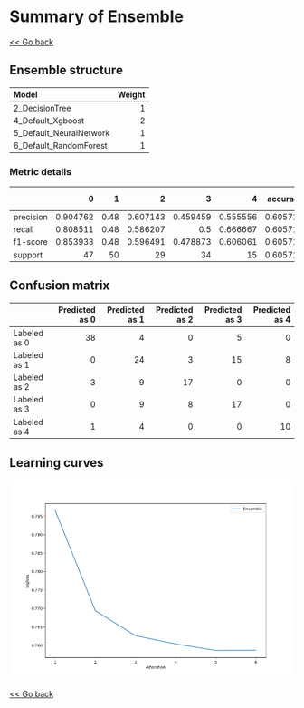 # Summary of Ensemble

[<< Go back](../README.md)


## Ensemble structure
| Model                   |   Weight |
|:------------------------|---------:|
| 2_DecisionTree          |        1 |
| 4_Default_Xgboost       |        2 |
| 5_Default_NeuralNetwork |        1 |
| 6_Default_RandomForest  |        1 |

### Metric details
|           |         0 |     1 |         2 |         3 |         4 |   accuracy |   macro avg |   weighted avg |   logloss |
|:----------|----------:|------:|----------:|----------:|----------:|-----------:|------------:|---------------:|----------:|
| precision |  0.904762 |  0.48 |  0.607143 |  0.459459 |  0.555556 |   0.605714 |    0.601384 |       0.617634 |  0.758586 |
| recall    |  0.808511 |  0.48 |  0.586207 |  0.5      |  0.666667 |   0.605714 |    0.608277 |       0.605714 |  0.758586 |
| f1-score  |  0.853933 |  0.48 |  0.596491 |  0.478873 |  0.606061 |   0.605714 |    0.603072 |       0.610318 |  0.758586 |
| support   | 47        | 50    | 29        | 34        | 15        |   0.605714 |  175        |     175        |  0.758586 |


## Confusion matrix
|              |   Predicted as 0 |   Predicted as 1 |   Predicted as 2 |   Predicted as 3 |   Predicted as 4 |
|:-------------|-----------------:|-----------------:|-----------------:|-----------------:|-----------------:|
| Labeled as 0 |               38 |                4 |                0 |                5 |                0 |
| Labeled as 1 |                0 |               24 |                3 |               15 |                8 |
| Labeled as 2 |                3 |                9 |               17 |                0 |                0 |
| Labeled as 3 |                0 |                9 |                8 |               17 |                0 |
| Labeled as 4 |                1 |                4 |                0 |                0 |               10 |

## Learning curves
![Learning curves](learning_curves.png)

[<< Go back](../README.md)
